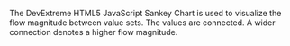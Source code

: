 The DevExtreme HTML5 JavaScript Sankey Chart is&nbsp;used to&nbsp;visualize the flow magnitude between value sets. The values are connected. A&nbsp;wider connection denotes a&nbsp;higher flow magnitude.